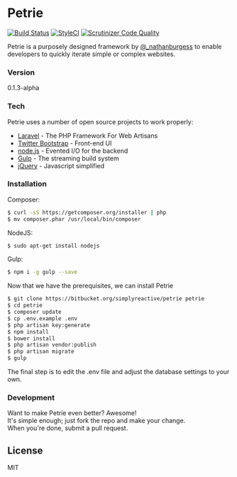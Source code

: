 Petrie
======

[![Build Status](https://travis-ci.org/SimplyReactive/petrie.svg?branch=master)](https://travis-ci.org/SimplyReactive/petrie)
[![StyleCI](https://styleci.io/repos/36135933/shield)](https://styleci.io/repos/36135933)
[![Scrutinizer Code Quality](https://scrutinizer-ci.com/g/SimplyReactive/petrie/badges/quality-score.png?b=master)](https://scrutinizer-ci.com/g/SimplyReactive/petrie/?branch=master)

Petrie is a purposely designed framework by [@_nathanburgess] to enable developers to quickly iterate simple or complex websites.

### Version
0.1.3-alpha

### Tech

Petrie uses a number of open source projects to work properly:

* [Laravel] - The PHP Framework For Web Artisans
* [Twitter Bootstrap] - Front-end UI
* [node.js] - Evented I/O for the backend
* [Gulp] - The streaming build system
* [jQuery] - Javascript simplified

### Installation
Composer:
```sh
$ curl -sS https://getcomposer.org/installer | php
$ mv composer.phar /usr/local/bin/composer
```
NodeJS:
```sh
$ sudo apt-get install nodejs
```
Gulp:
```sh
$ npm i -g gulp --save
```

Now that we have the prerequisites, we can install Petrie
```sh
$ git clone https://bitbucket.org/simplyreactive/petrie petrie
$ cd petrie
$ composer update
$ cp .env.example .env
$ php artisan key:generate
$ npm install
$ bower install
$ php artisan vendor:publish
$ php artisan migrate
$ gulp
```
The final step is to edit the .env file and adjust the database settings to your own.

### Development

Want to make Petrie even better? Awesome!  
It's simple enough; just fork the repo and make your change.  
When you're done, submit a pull request.

License
----
MIT



[Laravel]:http://laravel.com/docs/5.0
[Twitter Bootstrap]:http://twitter.github.com/bootstrap/
[node.js]:http://nodejs.org
[jQuery]:http://jquery.com
[Gulp]:http://gulpjs.com
[@_nathanburgess]:https://twitter.com/_nathanburgess
